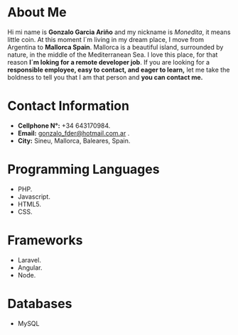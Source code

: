 # About Me #
Hi mi name is **Gonzalo Garcia Ariño** and my nickname is *Monedita*, it means little coin. At this moment I´m living in my dream place, I move from Argentina to **Mallorca Spain**. Mallorca is a beautiful island, surrounded by nature, in the middle of the Mediterranean Sea.
I love this place, for that reason **I´m loking for a remote developer job**. If you are looking for a **responsible employee, easy to contact, and eager to learn,** let me take the boldness to tell you that I am that person and **you can contact me.**

# Contact Information #
* **Cellphone N°:** +34 643170984.
* **Email:** gonzalo_fder@hotmail.com.ar .
* **City:** Sineu, Mallorca, Baleares, Spain.

# Programming Languages #
* PHP.
* Javascript.
* HTML5.
* CSS.

# Frameworks #
* Laravel.
* Angular.
* Node.

# Databases #
* MySQL
